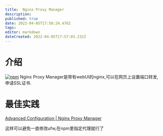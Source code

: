 ```yaml
---
title:  Nginx Proxy Manager
description: 
published: true
date: 2022-04-05T17:58:24.476Z
tags: 
editor: markdown
dateCreated: 2022-04-05T17:57:03.232Z
---
```


# 介绍
[![npm](https://nginxproxymanager.com/logo.png)](https://nginxproxymanager.com/)
 Nginx Proxy Manager是带有webUI的nginx,可以在网页上设置端口转发,申请SSL证书.
 
 # 最佳实践
[Advanced Configuration | Nginx Proxy Manager](https://nginxproxymanager.com/advanced-config/#best-practice-use-a-docker-network)

这样可以避免一直修改ufw,在npm里指定代理就行了